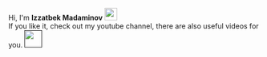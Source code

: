 Hi,  I'm <b> Izzatbek Madaminov</b> <img src="https://media1.giphy.com/media/QssGEmpkyEOhBCb7e1/giphy.gif?cid=ecf05e47n6o094ubrhpkj24eiy284bglkahi7up77q1u2xsc&rid=giphy.gif&ct=s" width="25px"/> <br/>
<span>If you like it, check out my youtube channel, there are also useful videos for you.</span> 
<a href=""><img src="https://media2.giphy.com/media/dyLmcrc0wk4dUCxp0K/giphy.gif?cid=ecf05e472ub409389alqxqv49ghmzk2nxpsedarxxh1oymny&rid=giphy.gif&ct=s" width="35px"><a/>
